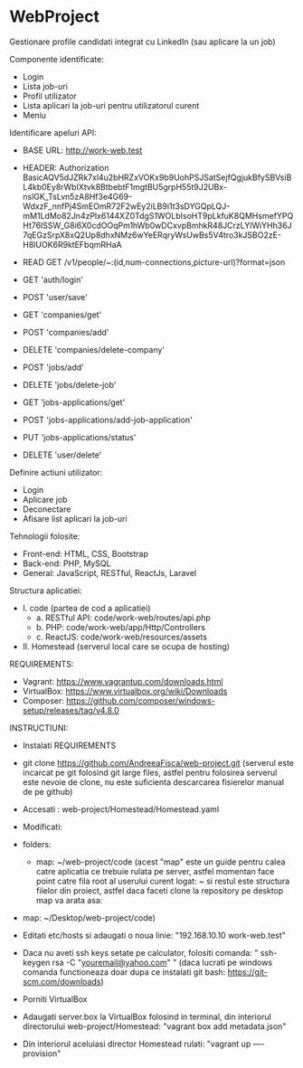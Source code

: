 # WebProject
Gestionare profile candidati integrat cu LinkedIn (sau aplicare la un job)

Componente identificate:
- Login
- Lista job-uri
- Profil utilizator
- Lista aplicari la job-uri pentru utilizatorul curent
- Meniu

Identificare apeluri API:
 - BASE URL: http://work-web.test
 - HEADER: Authorization BasicAQV5dJZRk7xl4u2bHRZxVOKx9b9UohPSJSatSejfQgjukBfySBVsiBL4kb0Ey8rWbIXtvk8BtbebtF1mgtBU5grpH55t9J2UBx-nslGK_TsLvn5zA8Hf3e4G69-WdxzF_nnfPj4SmEOmR72F2wEy2iLB9i1t3sDYGQpLQJ-mM1LdMo82Jn4zPlx6144XZ0TdgS1WOLbIsoHT9pLkfuK8QMHsmefYPQHt76lSSW_G8i6X0cdOOqPm1hWb0wDCxvpBmhkR48JCrzLYlWiYHh36J7qEGzSrpX8xQ2Up8dhxNMz6wYeERqryWsUwBs5V4tro3kJSBO2zE-H8lUOK6R9ktEFbqmRHaA
 
 - READ GET /v1/people/~:(id,num-connections,picture-url)?format=json
 - GET 'auth/login'
 - POST 'user/save'
 - GET 'companies/get'
 - POST 'companies/add'
 - DELETE 'companies/delete-company'
 - POST 'jobs/add'
 - DELETE 'jobs/delete-job'
 - GET 'jobs-applications/get'
 - POST 'jobs-applications/add-job-application'
 - PUT 'jobs-applications/status'
 - DELETE 'user/delete'

Definire actiuni utilizator:
- Login
- Aplicare job
- Deconectare
- Afisare list aplicari la job-uri

Tehnologii folosite:
- Front-end: HTML, CSS, Bootstrap
- Back-end: PHP, MySQL
- General: JavaScript, RESTful, ReactJs, Laravel

Structura aplicatiei:
- I. code (partea de cod a aplicatiei)
    - a. RESTful API: code/work-web/routes/api.php
    - b. PHP: code/work-web/app/Http/Controllers
    - c. ReactJS: code/work-web/resources/assets
- II. Homestead (serverul local care se ocupa de hosting)

REQUIREMENTS:
- Vagrant: https://www.vagrantup.com/downloads.html
- VirtualBox: https://www.virtualbox.org/wiki/Downloads
- Composer: https://github.com/composer/windows-setup/releases/tag/v4.8.0

INSTRUCTIUNI:
- Instalati REQUIREMENTS
- git clone https://github.com/AndreeaFisca/web-project.git (serverul este incarcat pe git folosind git large files,
astfel pentru folosirea serverul este nevoie de clone, nu este suficienta descarcarea fisierelor manual de pe github)
- Accesati : web-project/Homestead/Homestead.yaml
- Modificati:

- folders:
    - map: ~/web-project/code
(acest "map" este un guide pentru calea catre aplicatia ce trebuie rulata pe server,
astfel momentan face point catre fila root al userului curent logat: ~ si restul este structura
filelor din proiect, astfel daca faceti clone la repository pe desktop map va arata asa:
- map: ~/Desktop/web-project/code)

- Editati etc/hosts si adaugati o noua linie: "192.168.10.10  work-web.test"
- Daca nu aveti ssh keys setate pe calculator, folositi comanda: " ssh-keygen rsa -C "youremail@yahoo.com" " (daca lucrati pe windows
comanda functioneaza doar dupa ce instalati git bash: https://git-scm.com/downloads)
- Porniti VirtualBox
- Adaugati server.box la VirtualBox folosind in terminal, din interiorul directorului web-project/Homestead:
"vagrant box add metadata.json"
- Din interiorul aceluiasi director Homestead rulati: "vagrant up —-provision"
